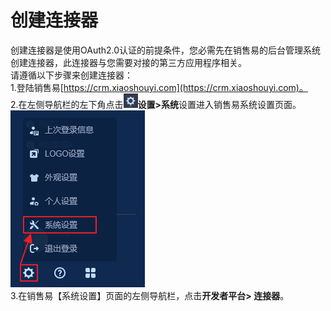 # 创建连接器 # 

创建连接器是使用OAuth2.0认证的前提条件，您必需先在销售易的后台管理系统创建连接器，此连接器与您需要对接的第三方应用程序相关。<br>
请遵循以下步骤来创建连接器：<br>
1.登陆销售易[https://crm.xiaoshouyi.com](https://crm.xiaoshouyi.com)。
<br>
2.在左侧导航栏的左下角点击![](https://github.com/Doraliudd/OpenAPIGuide/blob/master/Images/settingIcon.png)**设置>系统**设置进入销售易系统设置页面。<br>
![](https://github.com/Doraliudd/OpenAPIGuide/blob/master/Images/admin.png)
<br>
3.在销售易【系统设置】页面的左侧导航栏，点击**开发者平台> 连接器**。



